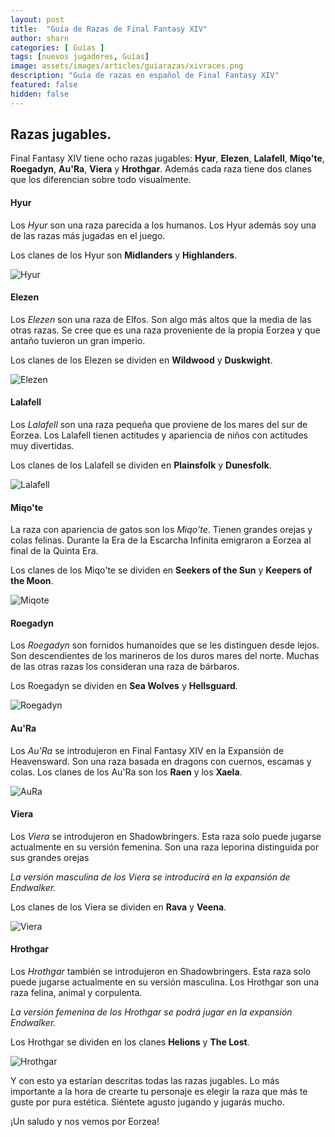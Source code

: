 ```yaml
---
layout: post
title:  "Guía de Razas de Final Fantasy XIV"
author: sharn
categories: [ Guías ]
tags: [nuevos jugadores, Guías]
image: assets/images/articles/guiarazas/xivraces.png
description: "Guía de razas en español de Final Fantasy XIV"
featured: false
hidden: false
---
```

## Razas jugables.

Final Fantasy XIV tiene ocho razas jugables: **Hyur**, **Elezen**, **Lalafell**, **Miqo'te**, **Roegadyn**, **Au'Ra**, **Viera** y **Hrothgar**. Además cada raza tiene dos clanes que los diferencian sobre todo visualmente.

#### Hyur

Los *Hyur* son una raza parecida a los humanos. Los Hyur además soy una de las razas más jugadas en el juego.

Los clanes de los Hyur son **Midlanders** y **Highlanders**.

![Hyur](/assets/images/articles/GuiaRazas/Hyur.jpg)

#### Elezen

Los *Elezen* son una raza de Elfos. Son algo más altos que la media de las otras razas. Se cree que es una raza proveniente de la propia Eorzea y que antaño tuvieron un gran imperio.

Los clanes de los Elezen se dividen en **Wildwood** y **Duskwight**.

![Elezen](/assets/images/articles/GuiaRazas/elezen.png)

#### Lalafell

Los *Lalafell* son una raza pequeña que proviene de los mares del sur de Eorzea. Los Lalafell tienen actitudes y apariencia de niños con actitudes muy divertidas.

Los clanes de los Lalafell se dividen en **Plainsfolk** y **Dunesfolk**.

![Lalafell](/assets/images/articles/GuiaRazas/Lalafell.jpg)

#### Miqo'te

La raza con apariencia de gatos son los *Miqo’te*. Tienen grandes orejas y colas felinas. Durante la Era de la Escarcha Infinita emigraron a Eorzea al final de la Quinta Era.

Los clanes de los Miqo'te se dividen en **Seekers of the Sun** y **Keepers of the Moon**.

![Miqote](/assets/images/articles/GuiaRazas/miqote.png)

#### Roegadyn
Los *Roegadyn* son fornidos humanoides que se les distinguen desde lejos. Son descendientes de los marineros de los duros mares del norte. Muchas de las otras razas los consideran una raza de bárbaros.

Los Roegadyn se dividen en **Sea Wolves** y **Hellsguard**.

![Roegadyn](/assets/images/articles/GuiaRazas/Roegadyn.png)

#### Au'Ra

Los *Au'Ra* se introdujeron en Final Fantasy XIV en la Expansión de Heavensward. Son una raza basada en dragons con cuernos, escamas y colas.
Los clanes de los Au'Ra son los **Raen** y los **Xaela**.

![AuRa](/assets/images/articles/GuiaRazas/AuRa.png)

#### Viera

Los *Viera* se introdujeron en Shadowbringers. Esta raza solo puede jugarse actualmente en su versión femenina. Son una raza leporina distinguida por sus grandes orejas

*La versión masculina de los Viera se introducirá en la expansión de Endwalker.*

Los clanes de los Viera se dividen en **Rava** y **Veena**.

![Viera](/assets/images/articles/GuiaRazas/Viera.jpg)

#### Hrothgar

Los *Hrothgar* también se introdujeron en Shadowbringers. Esta raza solo puede jugarse actualmente en su versión masculina. Los Hrothgar son una raza felina, animal y corpulenta.

*La versión femenina de los Hrothgar se podrá jugar en la expansión Endwalker.*

Los Hrothgar se dividen en los clanes **Helions** y **The Lost**.

![Hrothgar](/assets/images/articles/GuiaRazas/Hrothgar.png)

Y con esto ya estarían descritas todas las razas jugables. Lo más importante a la hora de crearte tu personaje es elegir la raza que más te guste por pura estética. Siéntete agusto jugando y jugarás mucho.

¡Un saludo y nos vemos por Eorzea!